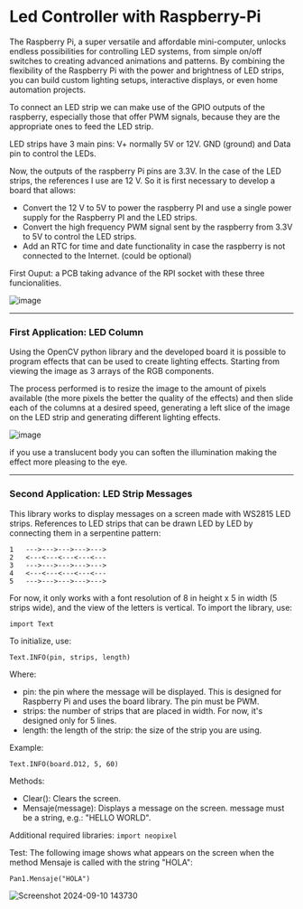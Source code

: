 # Led Controller with Raspberry-Pi

The Raspberry Pi, a super versatile and affordable mini-computer, unlocks endless possibilities for controlling LED systems, from simple on/off switches to creating advanced animations and patterns. By combining the flexibility of the Raspberry Pi with the power and brightness of LED strips, you can build custom lighting setups, interactive displays, or even home automation projects.

To connect an LED strip we can make use of the GPIO outputs of the raspberry, especially those that offer PWM signals, because they are the appropriate ones to feed the LED strip. 

LED strips have 3 main pins: V+ normally 5V or 12V. GND (ground) and Data pin to control the LEDs. 

Now, the outputs of the raspberry Pi pins are 3.3V. In the case of the LED strips, the references I use are 12 V. So it is first necessary to develop a board that allows:

* Convert the 12 V to 5V to power the raspberry PI and use a single power supply for the Raspberry PI and the LED strips.
* Convert the high frequency PWM signal sent by the raspberry from 3.3V to 5V to control the LED strips.
* Add an RTC for time and date functionality in case the raspberry is not connected to the Internet. (could be optional)

First Ouput: a PCB taking advance of the RPI socket with these three funcionalities.

![image](https://github.com/user-attachments/assets/90a6e174-1a30-4b19-a55f-9525031529ef)

---

### First Application: LED Column

Using the OpenCV python library and the developed board it is possible to program effects that can be used to create lighting effects. Starting from viewing the image as 3 arrays of the RGB components. 

The process performed is to resize the image to the amount of pixels available (the more pixels the better the quality of the effects) and then slide each of the columns at a desired speed, generating a left slice of the image on the LED strip and generating different lighting effects.

![image](https://github.com/user-attachments/assets/b9785f6f-e027-4f1c-bf1d-9c6f60738f2d)

if you use a translucent body you can soften the illumination making the effect more pleasing to the eye.

---

### Second Application: LED Strip Messages

This library works to display messages on a screen made with WS2815 LED strips. References to LED strips that can be drawn LED by LED by connecting them in a serpentine pattern:

	1   --->--->--->--->--->
	2   <---<---<---<---<---
 	3   --->--->--->--->--->
	4   <---<---<---<---<---
  	5   --->--->--->--->--->

For now, it only works with a font resolution of 8 in height x 5 in width (5 strips wide), and the view of the letters is vertical. To import the library, use:

`import Text`

To initialize, use:

`Text.INFO(pin, strips, length)`

Where:

* pin: the pin where the message will be displayed. This is designed for Raspberry Pi and uses the board library. The pin must be PWM.
* strips: the number of strips that are placed in width. For now, it's designed only for 5 lines.
* length: the length of the strip: the size of the strip you are using.

Example: 

`Text.INFO(board.D12, 5, 60)`

Methods:
* Clear(): Clears the screen.
* Mensaje(message): Displays a message on the screen. message must be a string, e.g.: "HELLO WORLD".

Additional required libraries:
`import neopixel`

Test:
The following image shows what appears on the screen when the method Mensaje is called with the string "HOLA":

 `Pan1.Mensaje("HOLA")`

 ![Screenshot 2024-09-10 143730](https://github.com/user-attachments/assets/1bedb96e-e3c4-4c53-9915-bfc525a124ac)




 
